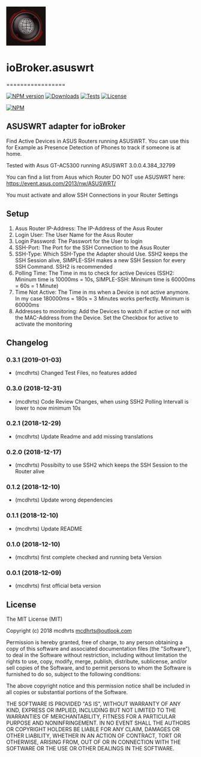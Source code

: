 ![Logo](admin/asuswrt.png)
# ioBroker.asuswrt
=================

[![NPM version](http://img.shields.io/npm/v/iobroker.asuswrt.svg)](https://www.npmjs.com/package/iobroker.asuswrt)
[![Downloads](https://img.shields.io/npm/dm/iobroker.asuswrt.svg)](https://www.npmjs.com/package/iobroker.asuswrt)
[![Tests](https://api.travis-ci.org/mcdhrts/ioBroker.asuswrt.svg)](https://travis-ci.org/mcdhrts/ioBroker.asuswrt)
[![License](https://img.shields.io/badge/license-MIT-blue.svg?style=flat)](https://github.com/mcdhrts/ioBroker.asuswrt/blob/master/LICENSE)

[![NPM](https://nodei.co/npm/iobroker.asuswrt.png?downloads=true)](https://nodei.co/npm/iobroker.asuswrt/)

ASUSWRT adapter for ioBroker
------------------------------------------------------------------------------

Find Active Devices in ASUS Routers running ASUSWRT. 
You can use this for Example as Presence Detection of Phones to track if someone is at home.

Tested with Asus GT-AC5300 running ASUSWRT 3.0.0.4.384_32799

You can find a list from Asus which Router DO NOT use ASUSWRT here: https://event.asus.com/2013/nw/ASUSWRT/

You must activate and allow SSH Connections in your Router Settings

## Setup
1. Asus Router IP-Address: The IP-Address of the Asus Router
2. Login User: The User Name for the Asus Router
3. Login Password: The Passwort for the User to login
4. SSH-Port: The Port for the SSH Connection to the Asus Router
4. SSH-Type: Which SSH-Type the Adapter should Use. SSH2 keeps the SSH Session alive, SIMPLE-SSH makes a new SSH Session for every SSH Command. SSH2 is recommended
6. Polling Time: The Time in ms to check for active Devices (SSH2: Mininum time is 10000ms = 10s, SIMPLE-SSH: Mininum time is 60000ms = 60s = 1 Minute)
7. Time Not Active: The Time in ms when a Device is not active anymore. In my case 180000ms = 180s = 3 Minutes works perfectly. Minimum is 60000ms
8. Addresses to monitoring: Add the Devices to watch if active or not with the MAC-Address from the Device. Set the Checkbox for active to activate the monitoring

## Changelog

### 0.3.1 (2019-01-03)
* (mcdhrts) Changed Test Files, no features added

### 0.3.0 (2018-12-31)
* (mcdhrts) Code Review Changes, when using SSH2 Polling Intervall is lower to now minimum 10s

### 0.2.1 (2018-12-29)
* (mcdhrts) Update Readme and add missing translations

### 0.2.0 (2018-12-17)
* (mcdhrts) Possibilty to use SSH2 which keeps the SSH Session to the Router alive

### 0.1.2 (2018-12-10)
* (mcdhrts) Update wrong dependencies

### 0.1.1 (2018-12-10)
* (mcdhrts) Update README

### 0.1.0 (2018-12-10)
* (mcdhrts) first complete checked and running beta Version

### 0.0.1 (2018-12-09)
* (mcdhrts) first official beta version

## License
The MIT License (MIT)

Copyright (c) 2018 mcdhrts mcdhrts@outlook.com

Permission is hereby granted, free of charge, to any person obtaining a copy
of this software and associated documentation files (the "Software"), to deal
in the Software without restriction, including without limitation the rights
to use, copy, modify, merge, publish, distribute, sublicense, and/or sell
copies of the Software, and to permit persons to whom the Software is
furnished to do so, subject to the following conditions:

The above copyright notice and this permission notice shall be included in
all copies or substantial portions of the Software.

THE SOFTWARE IS PROVIDED "AS IS", WITHOUT WARRANTY OF ANY KIND, EXPRESS OR
IMPLIED, INCLUDING BUT NOT LIMITED TO THE WARRANTIES OF MERCHANTABILITY,
FITNESS FOR A PARTICULAR PURPOSE AND NONINFRINGEMENT. IN NO EVENT SHALL THE
AUTHORS OR COPYRIGHT HOLDERS BE LIABLE FOR ANY CLAIM, DAMAGES OR OTHER
LIABILITY, WHETHER IN AN ACTION OF CONTRACT, TORT OR OTHERWISE, ARISING FROM,
OUT OF OR IN CONNECTION WITH THE SOFTWARE OR THE USE OR OTHER DEALINGS IN
THE SOFTWARE.